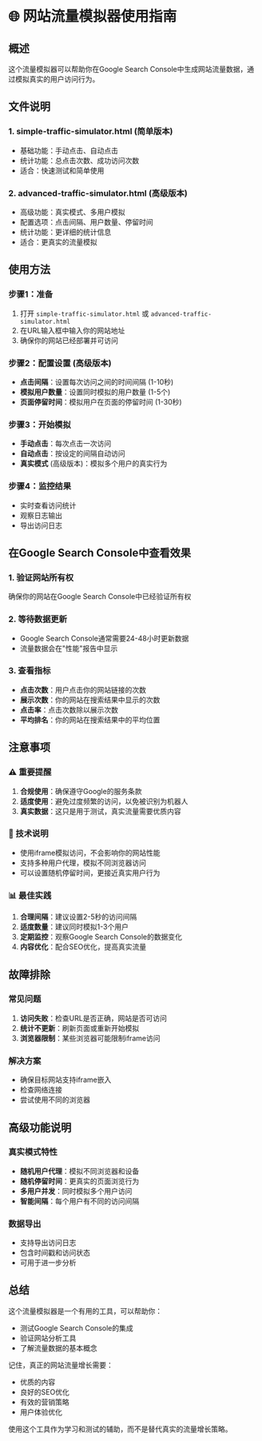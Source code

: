 # 🌐 网站流量模拟器使用指南

## 概述
这个流量模拟器可以帮助你在Google Search Console中生成网站流量数据，通过模拟真实的用户访问行为。

## 文件说明

### 1. simple-traffic-simulator.html (简单版本)
- 基础功能：手动点击、自动点击
- 统计功能：总点击次数、成功访问次数
- 适合：快速测试和简单使用

### 2. advanced-traffic-simulator.html (高级版本)
- 高级功能：真实模式、多用户模拟
- 配置选项：点击间隔、用户数量、停留时间
- 统计功能：更详细的统计信息
- 适合：更真实的流量模拟

## 使用方法

### 步骤1：准备
1. 打开 `simple-traffic-simulator.html` 或 `advanced-traffic-simulator.html`
2. 在URL输入框中输入你的网站地址
3. 确保你的网站已经部署并可访问

### 步骤2：配置设置 (高级版本)
- **点击间隔**：设置每次访问之间的时间间隔 (1-10秒)
- **模拟用户数量**：设置同时模拟的用户数量 (1-5个)
- **页面停留时间**：模拟用户在页面的停留时间 (1-30秒)

### 步骤3：开始模拟
- **手动点击**：每次点击一次访问
- **自动点击**：按设定的间隔自动访问
- **真实模式** (高级版本)：模拟多个用户的真实行为

### 步骤4：监控结果
- 实时查看访问统计
- 观察日志输出
- 导出访问日志

## 在Google Search Console中查看效果

### 1. 验证网站所有权
确保你的网站在Google Search Console中已经验证所有权

### 2. 等待数据更新
- Google Search Console通常需要24-48小时更新数据
- 流量数据会在"性能"报告中显示

### 3. 查看指标
- **点击次数**：用户点击你的网站链接的次数
- **展示次数**：你的网站在搜索结果中显示的次数
- **点击率**：点击次数除以展示次数
- **平均排名**：你的网站在搜索结果中的平均位置

## 注意事项

### ⚠️ 重要提醒
1. **合规使用**：确保遵守Google的服务条款
2. **适度使用**：避免过度频繁的访问，以免被识别为机器人
3. **真实数据**：这只是用于测试，真实流量需要优质内容

### 🔧 技术说明
- 使用iframe模拟访问，不会影响你的网站性能
- 支持多种用户代理，模拟不同浏览器访问
- 可以设置随机停留时间，更接近真实用户行为

### 📊 最佳实践
1. **合理间隔**：建议设置2-5秒的访问间隔
2. **适度数量**：建议同时模拟1-3个用户
3. **定期监控**：观察Google Search Console的数据变化
4. **内容优化**：配合SEO优化，提高真实流量

## 故障排除

### 常见问题
1. **访问失败**：检查URL是否正确，网站是否可访问
2. **统计不更新**：刷新页面或重新开始模拟
3. **浏览器限制**：某些浏览器可能限制iframe访问

### 解决方案
- 确保目标网站支持iframe嵌入
- 检查网络连接
- 尝试使用不同的浏览器

## 高级功能说明

### 真实模式特性
- **随机用户代理**：模拟不同浏览器和设备
- **随机停留时间**：更真实的页面浏览行为
- **多用户并发**：同时模拟多个用户访问
- **智能间隔**：每个用户有不同的访问间隔

### 数据导出
- 支持导出访问日志
- 包含时间戳和访问状态
- 可用于进一步分析

## 总结
这个流量模拟器是一个有用的工具，可以帮助你：
- 测试Google Search Console的集成
- 验证网站分析工具
- 了解流量数据的基本概念

记住，真正的网站流量增长需要：
- 优质的内容
- 良好的SEO优化
- 有效的营销策略
- 用户体验优化

使用这个工具作为学习和测试的辅助，而不是替代真实的流量增长策略。
